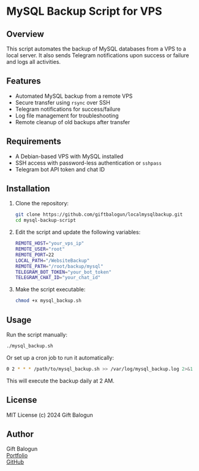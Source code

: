 # MySQL Backup Script for VPS

## Overview
This script automates the backup of MySQL databases from a VPS to a local server. It also sends Telegram notifications upon success or failure and logs all activities.

## Features
- Automated MySQL backup from a remote VPS
- Secure transfer using `rsync` over SSH
- Telegram notifications for success/failure
- Log file management for troubleshooting
- Remote cleanup of old backups after transfer

## Requirements
- A Debian-based VPS with MySQL installed
- SSH access with password-less authentication or `sshpass`
- Telegram bot API token and chat ID

## Installation
1. Clone the repository:
   ```sh
   git clone https://github.com/giftbalogun/localmysqlbackup.git
   cd mysql-backup-script
   ```
2. Edit the script and update the following variables:
   ```sh
   REMOTE_HOST="your_vps_ip"
   REMOTE_USER="root"
   REMOTE_PORT=22
   LOCAL_PATH="/WebsiteBackup"
   REMOTE_PATH="/root/backup/mysql"
   TELEGRAM_BOT_TOKEN="your_bot_token"
   TELEGRAM_CHAT_ID="your_chat_id"
   ```
3. Make the script executable:
   ```sh
   chmod +x mysql_backup.sh
   ```

## Usage
Run the script manually:
```sh
./mysql_backup.sh
```
Or set up a cron job to run it automatically:
```sh
0 2 * * * /path/to/mysql_backup.sh >> /var/log/mysql_backup.log 2>&1
```
This will execute the backup daily at 2 AM.

## License
MIT License (c) 2024 Gift Balogun

## Author
Gift Balogun  
[Portfolio](https://giftbalogun.name.ng)  
[GitHub](https://github.com/giftbalogun)

